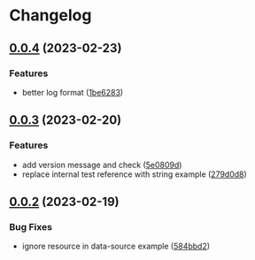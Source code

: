 # Changelog

## [0.0.4](https://github.com/FrangipaneTeam/tf-doc-extractor/compare/v0.0.3...v0.0.4) (2023-02-23)


### Features

* better log format ([1be6283](https://github.com/FrangipaneTeam/tf-doc-extractor/commit/1be6283d11edcba6f781e9d2c5268f633ed23a8b))

## [0.0.3](https://github.com/FrangipaneTeam/tf-doc-extractor/compare/v0.0.2...v0.0.3) (2023-02-20)


### Features

* add version message and check ([5e0809d](https://github.com/FrangipaneTeam/tf-doc-extractor/commit/5e0809d516f57306f93539d0f5a61464b91de2db))
* replace internal test reference with string example ([279d0d8](https://github.com/FrangipaneTeam/tf-doc-extractor/commit/279d0d80a36c6391cb15dfd4274ccd553a151e22))

## [0.0.2](https://github.com/FrangipaneTeam/tf-doc-extractor/compare/v0.0.1...v0.0.2) (2023-02-19)


### Bug Fixes

* ignore resource in data-source example ([584bbd2](https://github.com/FrangipaneTeam/tf-doc-extractor/commit/584bbd29a10bd59e2ec5a5182545a0f5363e674e))
